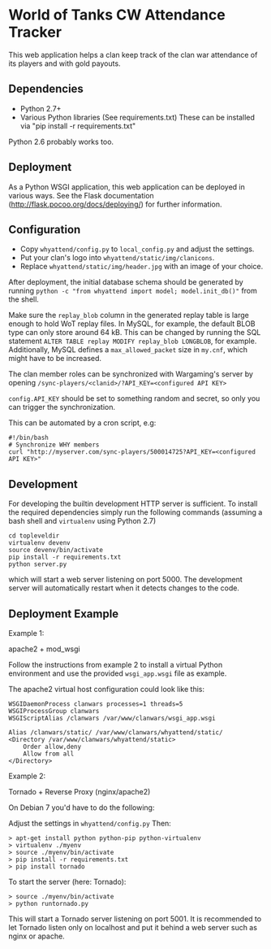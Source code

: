 World of Tanks CW Attendance Tracker
====================================

This web application helps a clan keep track of the clan war
attendance of its players and with gold payouts.

Dependencies
------------

* Python 2.7+
* Various Python libraries (See requirements.txt)
  These can be installed via "pip install -r requirements.txt"

Python 2.6 probably works too.

Deployment
----------

As a Python WSGI application, this web application can be deployed in
various ways.
See the Flask documentation (http://flask.pocoo.org/docs/deploying/) for
further information.

Configuration
-------------

* Copy `whyattend/config.py` to `local_config.py` and adjust the settings.
* Put your clan's logo into `whyattend/static/img/clanicons`.
* Replace `whyattend/static/img/header.jpg` with an image of your choice.

After deployment, the initial database schema should be generated by
running `python -c "from whyattend import model; model.init_db()"` from the shell.

Make sure the `replay_blob` column in the generated replay table is large enough to hold
WoT replay files. In MySQL, for example, the default BLOB type can only store
around 64 kB. This can be changed by running the SQL statement
`ALTER TABLE replay MODIFY replay_blob LONGBLOB`, for example. Additionally, MySQL
defines a `max_allowed_packet` size in `my.cnf`, which might have to be increased.

The clan member roles can be synchronized with Wargaming's server by
opening `/sync-players/<clanid>/?API_KEY=<configured API KEY>`

`config.API_KEY` should be set to something random and secret, so only you
can trigger the synchronization.

This can be automated by a cron script, e.g:

    #!/bin/bash
    # Synchronize WHY members
    curl "http://myserver.com/sync-players/500014725?API_KEY=<configured API KEY>"

Development
-----------

For developing the builtin development HTTP server is sufficient. To install the required dependencies
simply run the following commands (assuming a bash shell and `virtualenv` using Python 2.7)

    cd topleveldir
    virtualenv devenv
    source devenv/bin/activate
    pip install -r requirements.txt
    python server.py

which will start a web server listening on port 5000. The development server will automatically
restart when it detects changes to the code.

Deployment Example
------------------

Example 1:

apache2 + mod_wsgi

Follow the instructions from example 2 to install a virtual Python environment
and use the provided `wsgi_app.wsgi` file as example.

The apache2 virtual host configuration could look like this:

    WSGIDaemonProcess clanwars processes=1 threads=5
    WSGIProcessGroup clanwars
    WSGIScriptAlias /clanwars /var/www/clanwars/wsgi_app.wsgi

    Alias /clanwars/static/ /var/www/clanwars/whyattend/static/
    <Directory /var/www/clanwars/whyattend/static>
        Order allow,deny
        Allow from all
    </Directory>

Example 2:

Tornado + Reverse Proxy (nginx/apache2)

On Debian 7 you'd have to do the following:

Adjust the settings in `whyattend/config.py` Then:

    > apt-get install python python-pip python-virtualenv
    > virtualenv ./myenv
    > source ./myenv/bin/activate
    > pip install -r requirements.txt
    > pip install tornado

To start the server (here: Tornado):

    > source ./myenv/bin/activate
    > python runtornado.py

This will start a Tornado server listening on port 5001. It
is recommended to let Tornado listen only on localhost and put
it behind a web server such as nginx or apache.